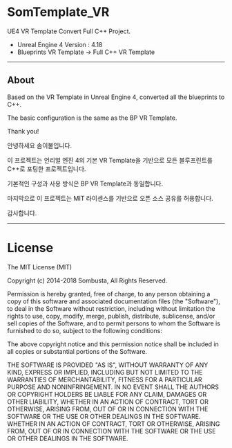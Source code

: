 # SomTemplate_VR
UE4 VR Template Convert Full C++ Project.

- Unreal Engine 4 Version : 4.18
- Blueprints VR Template -> Full C++ VR Template

---------------------

## About

Based on the VR Template in Unreal Engine 4, converted all the blueprints to C++.

The basic configuration is the same as the BP VR Template.

Thank you!

안녕하세요 솜이불입니다.

이 프로젝트는 언리얼 엔진 4의 기본 VR Template을 기반으로 모든 블루프린트를 C++로 포팅한 프로젝트입니다.

기본적인 구성과 사용 방식은 BP VR Template과 동일합니다.

마지막으로 이 프로젝트는 MIT 라이센스를 기반으로 오픈 소스 공유를 허용합니다.

감사합니다.

---------------------

# License

<MIT License>

The MIT License (MIT)

Copyright (c) 2014-2018 Sombusta, All Rights Reserved.

Permission is hereby granted, free of charge, to any person obtaining a copy of this software and associated documentation files (the "Software"), to deal in the Software without restriction, including without limitation the rights to use, copy, modify, merge, publish, distribute, sublicense, and/or sell copies of the Software, and to permit persons to whom the Software is furnished to do so, subject to the following conditions:

The above copyright notice and this permission notice shall be included in all copies or substantial portions of the Software.

THE SOFTWARE IS PROVIDED "AS IS", WITHOUT WARRANTY OF ANY KIND, EXPRESS OR IMPLIED, INCLUDING BUT NOT LIMITED TO THE WARRANTIES OF MERCHANTABILITY, FITNESS FOR A PARTICULAR PURPOSE AND NONINFRINGEMENT. IN NO EVENT SHALL THE AUTHORS OR COPYRIGHT HOLDERS BE LIABLE FOR ANY CLAIM, DAMAGES OR OTHER LIABILITY, WHETHER IN AN ACTION OF CONTRACT, TORT OR OTHERWISE, ARISING FROM, OUT OF OR IN CONNECTION WITH THE SOFTWARE OR THE USE OR OTHER DEALINGS IN THE SOFTWARE.
WHETHER IN AN ACTION OF CONTRACT, TORT OR OTHERWISE, ARISING
FROM, OUT OF OR IN CONNECTION WITH THE SOFTWARE OR THE USE OR
OTHER DEALINGS IN THE SOFTWARE.
